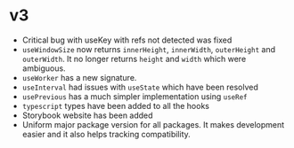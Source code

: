 # v3 
 - Critical bug with useKey with refs not detected was fixed
 - `useWindowSize` now returns `innerHeight`, `innerWidth`, `outerHeight` and `outerWidth`. It no longer returns `height` and `width` which were ambiguous.
 - `useWorker` has a new signature.
 - `useInterval` had issues with `useState` which have been resolved
 - `usePrevious` has a much simpler implementation using `useRef`
 - `typescript` types have been added to all the hooks
 - Storybook website has been added
 - Uniform major package version for all packages. It makes development easier and it also helps tracking compatibility.
